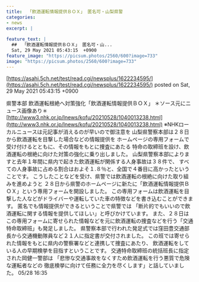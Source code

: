```yaml
---
title:  「飲酒運転情報提供ＢＯＸ」 匿名可・山梨県警 
categories:
- news
excerpt: |
  
feature_text: |
  ##  「飲酒運転情報提供ＢＯＸ」 匿名可・山...
  Sat, 29 May 2021 05:43:15  +0900
feature_image: "https://picsum.photos/2560/600?image=733"
image: "https://picsum.photos/2560/600?image=733"
---
```


[https://asahi.5ch.net/test/read.cgi/newsplus/1622234595/](https://asahi.5ch.net/test/read.cgi/newsplus/1622234595/)
posted on Sat, 29 May 2021 05:43:15  +0900

<!--more-->

県警本部 飲酒運転根絶へ対策強化「飲酒運転情報提供ＢＯＸ」 ＊ソース元にニュース画像あり＊ [http://www3.nhk.or.jp/lnews/kofu/20210528/1040013238.html](http://www3.nhk.or.jp/lnews/kofu/20210528/1040013238.html) ※NHKローカルニュースは元記事が消えるのが早いので御注意を 山梨県警察本部は２８日から飲酒運転を目撃した場合などの情報提供を ホームページの専用フォームで受け付けるとともに、その情報をもとに捜査にあたる 特命の取締班を設け、飲酒運転の根絶に向けた対策の強化に乗り出しました。 山梨県警察本部によりますと去年１年間に県内で起きた飲酒運転が関係する人身事故は３８件で、 すべての人身事故に占める割合はおよそ１.８％と、全国で４番目に高かったということです。 こうしたことなどを受け、県警では飲酒運転の根絶に向けた取り組みを進めようと ２８日から県警のホームページに新たに「飲酒運転情報提供ＢＯＸ」という専用フォームを開設しました。 この専用フォームは飲酒運転を目撃した人などがドライバーや運転していた車の特徴などを書き込むことができます。 匿名でも情報提供ができるということで県警では 「断片的でもいいので飲酒運転に関する情報を提供してほしい」と呼びかけています。 また、２８日はこの専用フォームに寄せられた情報などを元に飲酒運転の捜査などを行う「交通特命取締班」も発足しました。 県警察本部で行われた発足式では窪田豊交通部長から交通機動隊員など２１人に指定書が交付されました。 この班では寄せられた情報をもとに県内の警察署などと連携して捜査にあたり、 飲酒運転をしている人の早期検挙を目指すということです。 交通特命取締班の統括班長に指定された岡健一警部は 「悲惨な交通事故をなくすため飲酒運転を行う悪質で危険な運転者などの 徹底検挙に向けて任務に全力を尽くします」と話していました。 05/28 16:35
